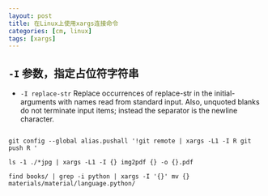 ```yaml
---
layout: post
title: 在Linux上使用xargs连接命令
categories: [cm, linux]
tags: [xargs]
---
```



## `-I` 参数，指定占位符字符串

* `-I replace-str`
  Replace  occurrences of replace-str in the initial-arguments with names read from standard input.
  Also, unquoted blanks do not terminate input items; instead the separator is the newline character.

~~~

git config --global alias.pushall '!git remote | xargs -L1 -I R git push R '

ls -1 ./*jpg | xargs -L1 -I {} img2pdf {} -o {}.pdf

find books/ | grep -i python | xargs -I '{}' mv {} materials/material/language.python/

~~~





